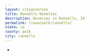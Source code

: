 ```yaml
---
layout: citywineries
title: Runnells Wineries
description: Wineries in Runnells, IA
permalink: /iowa/polk/runnells/
state: ia
county: polk
city: runnells
---
```

-
